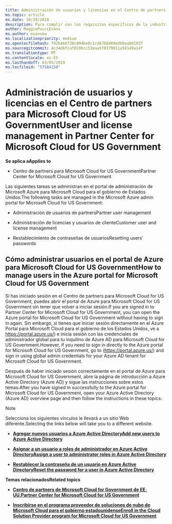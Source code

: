 ```yaml
---
title: Administración de usuarios y licencias en el Centro de partners para Microsoft Cloud for US Government | Centro de partners para Microsoft Cloud for US Government
ms.topic: article
ms.date: 10/29/2018
description: Para cumplir con los requisitos específicos de la industria, regionales y nacionales que rigen la recopilación y el uso de datos de personas físicas, en el Centro de partners de Microsoft Cloud for US Government no están disponibles las funcionalidades de administración de usuarios. En su lugar, agrega y administra los usuarios en el portal de Azure para Microsoft Cloud for US Government.
author: MaggiePucciEvans
ms.author: evansma
ms.localizationpriority: medium
ms.openlocfilehash: f92b466f20c894be8c1cd6768409edb9aa80103f
ms.sourcegitcommit: 4c34d6fcaf020bcc53eaa5f0379011a56149a14f
ms.translationtype: MT
ms.contentlocale: es-ES
ms.lasthandoff: 03/05/2019
ms.locfileid: "57584158"
---
```

# <a name="user-and-license-management-in-partner-center-for-microsoft-cloud-for-us-government"></a><span data-ttu-id="48f7f-104">Administración de usuarios y licencias en el Centro de partners para Microsoft Cloud for US Government</span><span class="sxs-lookup"><span data-stu-id="48f7f-104">User and license management in Partner Center for Microsoft Cloud for US Government</span></span>

<span data-ttu-id="48f7f-105">**Se aplica a**</span><span class="sxs-lookup"><span data-stu-id="48f7f-105">**Applies to**</span></span>

-  <span data-ttu-id="48f7f-106">Centro de partners para Microsoft Cloud for US Government</span><span class="sxs-lookup"><span data-stu-id="48f7f-106">Partner Center for Microsoft Cloud for US Government</span></span>

<span data-ttu-id="48f7f-107">Las siguientes tareas se administran en el portal de administración de Microsoft Azure para Microsoft Cloud para el gobierno de Estados Unidos:</span><span class="sxs-lookup"><span data-stu-id="48f7f-107">The following tasks are managed in the Microsoft Azure admin portal for Microsoft Cloud for US Government:</span></span>

- <span data-ttu-id="48f7f-108">Administración de usuarios de partners</span><span class="sxs-lookup"><span data-stu-id="48f7f-108">Partner user management</span></span>

- <span data-ttu-id="48f7f-109">Administración de licencias y usuarios de cliente</span><span class="sxs-lookup"><span data-stu-id="48f7f-109">Customer user and license management</span></span>

- <span data-ttu-id="48f7f-110">Restablecimiento de contraseñas de usuarios</span><span class="sxs-lookup"><span data-stu-id="48f7f-110">Resetting users' passwords</span></span>


## <a name="how-to-manage-users-in-the-azure-portal-for-microsoft-cloud-for-us-government"></a><span data-ttu-id="48f7f-111">Cómo administrar usuarios en el portal de Azure para Microsoft Cloud for US Government</span><span class="sxs-lookup"><span data-stu-id="48f7f-111">How to manage users in the Azure portal for Microsoft Cloud for US Government</span></span>

<span data-ttu-id="48f7f-112">Si has iniciado sesión en el Centro de partners para Microsoft Cloud for US Government, puedes abrir el portal de Azure para Microsoft Cloud for US Government sin tener que volver a iniciar sesión.</span><span class="sxs-lookup"><span data-stu-id="48f7f-112">If you are signed in to Partner Center for Microsoft Cloud for US Government, you can open the Azure portal for Microsoft Cloud for US Government without having to sign in again.</span></span> <span data-ttu-id="48f7f-113">Sin embargo, si tienes que iniciar sesión directamente en el Azure Portal para Microsoft Cloud para el gobierno de los Estados Unidos, ve a https://portal.azure.us/) e inicia sesión con las credenciales de administrador global para tu inquilino de Azure AD para Microsoft Cloud for US Government.</span><span class="sxs-lookup"><span data-stu-id="48f7f-113">However, if you need to sign in directly to the Azure portal for Microsoft Cloud for US Government, go to (https://portal.azure.us/) and sign in using global admin credentials for your Azure AD tenant for Microsoft Cloud for US Government.</span></span>

<span data-ttu-id="48f7f-114">Después de haber iniciado sesión correctamente en el portal de Azure para Microsoft Cloud for US Government, abre la página de introducción a Azure Active Directory (Azure AD) y sigue las instrucciones sobre estos temas:</span><span class="sxs-lookup"><span data-stu-id="48f7f-114">After you have signed in successfully to the Azure portal for Microsoft Cloud for US Government, open your Azure Active Directory (Azure AD) overview page and then follow the instructions in these topics:</span></span>

> [!NOTE]  
> <span data-ttu-id="48f7f-115">Selecciona los siguientes vínculos le llevará a un sitio Web diferente.</span><span class="sxs-lookup"><span data-stu-id="48f7f-115">Selecting the links below will take you to a different website.</span></span> 

-  [<span data-ttu-id="48f7f-116">**Agregar nuevos usuarios a Azure Active Directory**</span><span class="sxs-lookup"><span data-stu-id="48f7f-116">**Add new users to Azure Active Directory**</span></span>](https://docs.microsoft.com/azure/active-directory/active-directory-users-create-azure-portal)

-  [<span data-ttu-id="48f7f-117">**Asignar a un usuario a roles de administrador en Azure Active Directory**</span><span class="sxs-lookup"><span data-stu-id="48f7f-117">**Assign a user to administrator roles in Azure Active Directory**</span></span>](https://docs.microsoft.com/azure/active-directory/active-directory-users-assign-role-azure-portal)

-  [<span data-ttu-id="48f7f-118">**Restablecer la contraseña de un usuario en Azure Active Directory**</span><span class="sxs-lookup"><span data-stu-id="48f7f-118">**Reset the password for a user in Azure Active Directory**</span></span>](https://docs.microsoft.com/azure/active-directory/active-directory-users-reset-password-azure-portal)

<span data-ttu-id="48f7f-119">**Temas relacionados**</span><span class="sxs-lookup"><span data-stu-id="48f7f-119">**Related topics**</span></span>

-  [<span data-ttu-id="48f7f-120">**Centro de partners de Microsoft Cloud for Government de EE. UU.**</span><span class="sxs-lookup"><span data-stu-id="48f7f-120">**Partner Center for Microsoft Cloud for US Government**</span></span>](partner-center-for-microsoft-us-govt-cloud.md)

-  [<span data-ttu-id="48f7f-121">**Inscribirse en el programa proveedor de soluciones de nube de Microsoft Cloud para el gobierno estadounidense**</span><span class="sxs-lookup"><span data-stu-id="48f7f-121">**Enroll in the Cloud Solution Provider program for Microsoft Cloud for US Government**</span></span>](enroll-in-csp-for-microsoft-us-govt-cloud.md)
